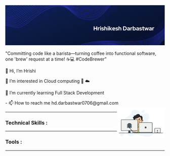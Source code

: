 <img src="banner.png" alt="">
<p>"Committing code like a barista—turning coffee into functional software, one 'brew' request at a time! ☕💻 #CodeBrewer"</p> 
<p>👋 Hi, I’m Hrishi</p>
<p>👀 I’m interested in Cloud computing 🚀 ☁️</p>
<p>🌱 I’m currently learning Full Stack Development</p>
- 📫 How to reach me hd.darbastwar0706@gmail.com
<img src="intro.gif" alt="GIF" width="30%" align="right">
<hr>
<h3>Technical Skills :</h3>

<hr>
<h3>Tools :</h3>

<hr>
<!---
hrishi-d-d/hrishi-d-d is a ✨ special ✨ repository because its `README.md` (this file) appears on your GitHub profile.
You can click the Preview link to take a look at your changes.
--->
